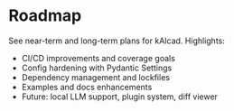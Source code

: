 # Roadmap

See near-term and long-term plans for kAIcad. Highlights:

- CI/CD improvements and coverage goals
- Config hardening with Pydantic Settings
- Dependency management and lockfiles
- Examples and docs enhancements
- Future: local LLM support, plugin system, diff viewer
